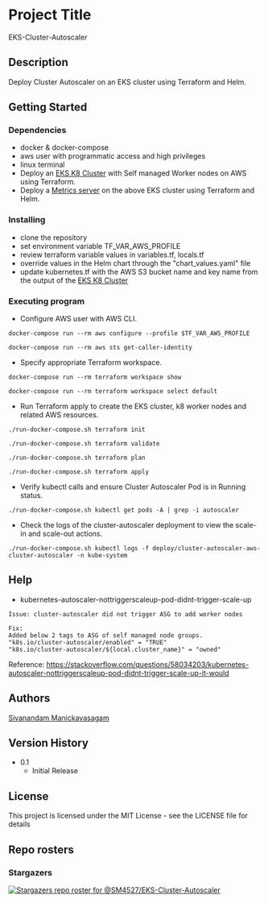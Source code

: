 # Project Title

EKS-Cluster-Autoscaler

## Description

Deploy Cluster Autoscaler on an EKS cluster using Terraform and Helm.

## Getting Started

### Dependencies

* docker & docker-compose
* aws user with programmatic access and high privileges 
* linux terminal
* Deploy an [EKS K8 Cluster](https://github.com/SM4527/EKS-Terraform) with Self managed Worker nodes on AWS using Terraform.
* Deploy a [Metrics server](https://github.com/SM4527/EKS-Metrics-server) on the above EKS cluster using Terraform and Helm.

### Installing

* clone the repository
* set environment variable TF_VAR_AWS_PROFILE
* review terraform variable values in variables.tf, locals.tf
* override values in the Helm chart through the "chart_values.yaml" file
* update kubernetes.tf with the AWS S3 bucket name and key name from the output of the [EKS K8 Cluster](https://github.com/SM4527/EKS-Terraform/blob/master/outputs.tf)

### Executing program

* Configure AWS user with AWS CLI.

```
docker-compose run --rm aws configure --profile $TF_VAR_AWS_PROFILE

docker-compose run --rm aws sts get-caller-identity
```

* Specify appropriate Terraform workspace.

```
docker-compose run --rm terraform workspace show

docker-compose run --rm terraform workspace select default
```

* Run Terraform apply to create the EKS cluster, k8 worker nodes and related AWS resources.

```
./run-docker-compose.sh terraform init

./run-docker-compose.sh terraform validate

./run-docker-compose.sh terraform plan

./run-docker-compose.sh terraform apply
```

* Verify kubectl calls and ensure Cluster Autoscaler Pod is in Running status.

```
./run-docker-compose.sh kubectl get pods -A | grep -i autoscaler
```

* Check the logs of the cluster-autoscaler deployment to view the scale-in and scale-out actions.

```
./run-docker-compose.sh kubectl logs -f deploy/cluster-autoscaler-aws-cluster-autoscaler -n kube-system
```

## Help

* kubernetes-autoscaler-nottriggerscaleup-pod-didnt-trigger-scale-up

```
Issue: cluster-autoscaler did not trigger ASG to add worker nodes

Fix:
Added below 2 tags to ASG of self managed node groups.
"k8s.io/cluster-autoscaler/enabled" = "TRUE"
"k8s.io/cluster-autoscaler/${local.cluster_name}" = "owned"
```

Reference: https://stackoverflow.com/questions/58034203/kubernetes-autoscaler-nottriggerscaleup-pod-didnt-trigger-scale-up-it-would

## Authors

[Sivanandam Manickavasagam](https://www.linkedin.com/in/sivanandammanickavasagam)

## Version History

* 0.1
    * Initial Release

## License

This project is licensed under the MIT License - see the LICENSE file for details

## Repo rosters

### Stargazers

[![Stargazers repo roster for @SM4527/EKS-Cluster-Autoscaler](https://reporoster.com/stars/dark/SM4527/EKS-Cluster-Autoscaler)](https://github.com/SM4527/EKS-Cluster-Autoscaler/stargazers)
